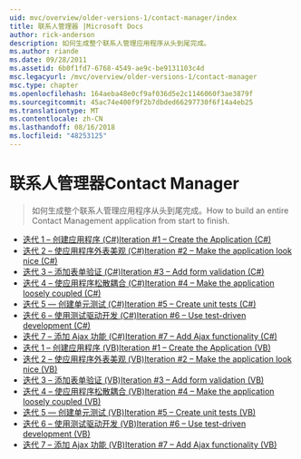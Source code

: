 ```yaml
---
uid: mvc/overview/older-versions-1/contact-manager/index
title: 联系人管理器 |Microsoft Docs
author: rick-anderson
description: 如何生成整个联系人管理应用程序从头到尾完成。
ms.author: riande
ms.date: 09/28/2011
ms.assetid: 6b0f1fd7-6768-4549-ae9c-be9131103c4d
msc.legacyurl: /mvc/overview/older-versions-1/contact-manager
msc.type: chapter
ms.openlocfilehash: 164aeba48e0cf9af036d5e2c1146060f3ae3879f
ms.sourcegitcommit: 45ac74e400f9f2b7dbded66297730f6f14a4eb25
ms.translationtype: MT
ms.contentlocale: zh-CN
ms.lasthandoff: 08/16/2018
ms.locfileid: "48253125"
---
```

<a name="contact-manager"></a><span data-ttu-id="ce215-103">联系人管理器</span><span class="sxs-lookup"><span data-stu-id="ce215-103">Contact Manager</span></span>
====================
> <span data-ttu-id="ce215-104">如何生成整个联系人管理应用程序从头到尾完成。</span><span class="sxs-lookup"><span data-stu-id="ce215-104">How to build an entire Contact Management application from start to finish.</span></span>


- [<span data-ttu-id="ce215-105">迭代 1 – 创建应用程序 (C#)</span><span class="sxs-lookup"><span data-stu-id="ce215-105">Iteration #1 – Create the Application (C#)</span></span>](iteration-1-create-the-application-cs.md)
- [<span data-ttu-id="ce215-106">迭代 2 – 使应用程序外表美观 (C#)</span><span class="sxs-lookup"><span data-stu-id="ce215-106">Iteration #2 – Make the application look nice (C#)</span></span>](iteration-2-make-the-application-look-nice-cs.md)
- [<span data-ttu-id="ce215-107">迭代 3 – 添加表单验证 (C#)</span><span class="sxs-lookup"><span data-stu-id="ce215-107">Iteration #3 – Add form validation (C#)</span></span>](iteration-3-add-form-validation-cs.md)
- [<span data-ttu-id="ce215-108">迭代 4 – 使应用程序松散耦合 (C#)</span><span class="sxs-lookup"><span data-stu-id="ce215-108">Iteration #4 – Make the application loosely coupled (C#)</span></span>](iteration-4-make-the-application-loosely-coupled-cs.md)
- [<span data-ttu-id="ce215-109">迭代 5 — 创建单元测试 (C#)</span><span class="sxs-lookup"><span data-stu-id="ce215-109">Iteration #5 – Create unit tests (C#)</span></span>](iteration-5-create-unit-tests-cs.md)
- [<span data-ttu-id="ce215-110">迭代 6 – 使用测试驱动开发 (C#)</span><span class="sxs-lookup"><span data-stu-id="ce215-110">Iteration #6 – Use test-driven development (C#)</span></span>](iteration-6-use-test-driven-development-cs.md)
- [<span data-ttu-id="ce215-111">迭代 7 – 添加 Ajax 功能 (C#)</span><span class="sxs-lookup"><span data-stu-id="ce215-111">Iteration #7 – Add Ajax functionality (C#)</span></span>](iteration-7-add-ajax-functionality-cs.md)
- [<span data-ttu-id="ce215-112">迭代 1 – 创建应用程序 (VB)</span><span class="sxs-lookup"><span data-stu-id="ce215-112">Iteration #1 – Create the Application (VB)</span></span>](iteration-1-create-the-application-vb.md)
- [<span data-ttu-id="ce215-113">迭代 2 – 使应用程序外表美观 (VB)</span><span class="sxs-lookup"><span data-stu-id="ce215-113">Iteration #2 – Make the application look nice (VB)</span></span>](iteration-2-make-the-application-look-nice-vb.md)
- [<span data-ttu-id="ce215-114">迭代 3 – 添加表单验证 (VB)</span><span class="sxs-lookup"><span data-stu-id="ce215-114">Iteration #3 – Add form validation (VB)</span></span>](iteration-3-add-form-validation-vb.md)
- [<span data-ttu-id="ce215-115">迭代 4 – 使应用程序松散耦合 (VB)</span><span class="sxs-lookup"><span data-stu-id="ce215-115">Iteration #4 – Make the application loosely coupled (VB)</span></span>](iteration-4-make-the-application-loosely-coupled-vb.md)
- [<span data-ttu-id="ce215-116">迭代 5 — 创建单元测试 (VB)</span><span class="sxs-lookup"><span data-stu-id="ce215-116">Iteration #5 – Create unit tests (VB)</span></span>](iteration-5-create-unit-tests-vb.md)
- [<span data-ttu-id="ce215-117">迭代 6 – 使用测试驱动开发 (VB)</span><span class="sxs-lookup"><span data-stu-id="ce215-117">Iteration #6 – Use test-driven development (VB)</span></span>](iteration-6-use-test-driven-development-vb.md)
- [<span data-ttu-id="ce215-118">迭代 7 – 添加 Ajax 功能 (VB)</span><span class="sxs-lookup"><span data-stu-id="ce215-118">Iteration #7 – Add Ajax functionality (VB)</span></span>](iteration-7-add-ajax-functionality-vb.md)
